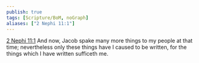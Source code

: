 ```yaml
---
publish: true
tags: [Scripture/BoM, noGraph]
aliases: ["2 Nephi 11:1"]
---
```

[2 Nephi 11:1](https://churchofjesuschrist.org/study/scriptures/bofm/2-ne/11?lang=eng&id=p1#p1) And now, Jacob spake many more things to my people at that time; nevertheless only these things have I caused to be written, for the things which I have written sufficeth me.
